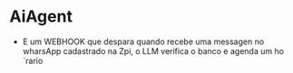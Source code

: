 # AiAgent

- E um WEBHOOK que despara quando recebe uma messagen no wharsApp cadastrado na Zpi, o LLM verifica o banco e agenda um ho´rario
